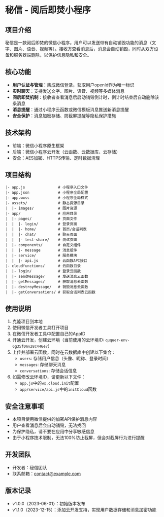 # 秘信 - 阅后即焚小程序

## 项目介绍

秘信是一款阅后即焚的微信小程序，用户可以发送带有自动销毁功能的消息（文字、图片、语音、视频等）。接收方查看消息后，消息会自动销毁，同时从双方设备和服务器端删除，以保护信息隐私和安全。

## 核心功能

- **用户认证与管理**：集成微信登录，获取用户openId作为唯一标识
- **实时聊天**：支持发送文字、图片、语音、视频等多媒体消息
- **阅后即焚机制**：接收者查看消息后启动销毁倒计时，倒计时结束后自动删除该条消息
- **消息提醒**：通过小程序云函数或微信模板消息推送新消息提醒
- **安全保护**：消息加密存储、防截屏提醒等隐私保护措施

## 技术架构

- 前端：微信小程序原生框架
- 后端：微信小程序云开发（云函数、云数据库、云存储）
- 安全：AES加密、HTTPS传输、定时数据清理

## 项目结构

```
|- app.js               # 小程序入口文件
|- app.json             # 小程序全局配置
|- app.wxss             # 小程序全局样式
|- assets/              # 静态资源目录
|  |- images/           # 图片资源
|- app/                 # 应用目录
|  |- pages/            # 页面文件
|  |  |- login/         # 登录页面
|  |  |- home/          # 首页/会话列表
|  |  |- chat/          # 聊天页面
|  |  |- test-share/    # 测试页面
|  |- components/       # 自定义组件
|  |  |- message        # 消息组件
|  |- service/          # 服务模块
|  |  |- api.js         # 云函数API接口
|- cloudfunctions/      # 云函数目录
|  |- login/            # 登录云函数
|  |- sendMessage/      # 发送消息云函数
|  |- getMessages/      # 获取消息云函数
|  |- destroyMessage/   # 销毁消息云函数
|  |- getConversations/ # 获取会话列表云函数
```

## 使用说明

1. 克隆项目到本地
2. 使用微信开发者工具打开项目
3. 在微信开发者工具中配置自己的AppID
4. 开通云开发，创建云环境（当前使用的云环境ID: `ququer-env-6g35f0nv28c446e7`）
5. 上传并部署云函数，同时在云数据库中创建以下集合：
   - `users`: 存储用户信息（头像、昵称、登录时间）
   - `messages`: 存储聊天消息
   - `conversations`: 存储会话信息
6. 如需修改云环境ID，请更新以下文件：
   - `app.js`中的`wx.cloud.init`配置
   - `app/service/api.js`中的`initCloud`函数

## 安全注意事项

- 本项目使用微信提供的加密API保护消息内容
- 用户查看消息后会自动销毁，无法找回
- 为保护隐私，请不要在应用中分享敏感信息
- 由于小程序技术限制，无法100%防止截屏，但会对截屏行为进行提醒

## 开发团队

- 开发者：秘信团队
- 联系邮箱：contact@example.com

## 版本记录

- v1.0.0（2023-06-01）：初始版本发布
- v1.1.0（2023-12-15）：添加云开发支持，实现用户数据存储和消息加密功能